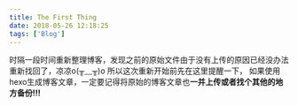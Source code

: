 ```yaml
---
title: The First Thing
date: 2018-05-26 12:18:25
tags: ['Blog']
---
```

时隔一段时间重新整理博客，发现之前的原始文件由于没有上传的原因已经没办法重新找回了，凉凉o(╥﹏╥)o
所以这次重新开始前先在这里提醒一下， 如果使用hexo生成博客文章，一定要记得将原始的博客文章也<b>一并上传或者找个其他的地方备份!!!</b>